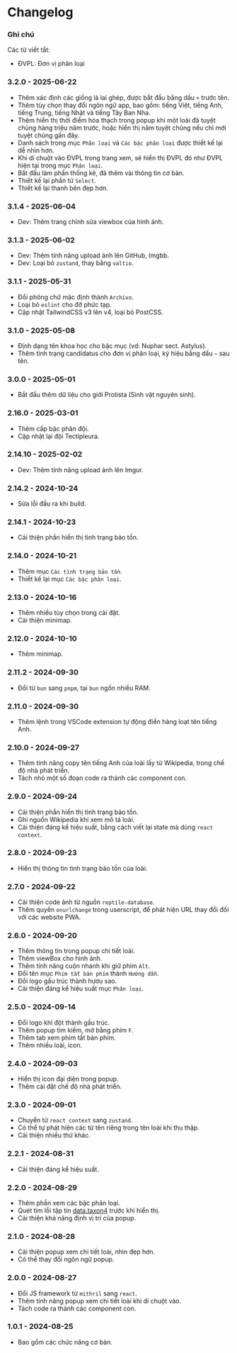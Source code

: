 # Changelog

### Ghi chú

Các từ viết tắt:

-   ĐVPL: Đơn vị phân loại

### 3.2.0 - 2025-06-22

-   Thêm xác định các giống là lai ghép, được bắt đầu bằng dấu `+` trước tên.
-   Thêm tùy chọn thay đổi ngôn ngữ app, bao gồm: tiếng Việt, tiếng Anh, tiếng Trung, tiếng Nhật và tiếng Tây Ban Nha.
-   Thêm hiển thị thời điểm hóa thạch trong popup khi một loài đã tuyệt chủng hàng triệu năm trước, hoặc hiển thị năm tuyệt chủng nếu chỉ mới tuyệt chủng gần đây.
-   Danh sách trong mục `Phân loại` và `Các bậc phân loại` được thiết kế lại dễ nhìn hơn.
-   Khi di chuột vào ĐVPL trong trang xem, sẽ hiển thị ĐVPL đó như ĐVPL hiện tại trong mục `Phân loại`.
-   Bắt đầu làm phần thống kê, đã thêm vài thông tin cơ bản.
-   Thiết kế lại phần tử `Select`.
-   Thiết kế lại thanh bên đẹp hơn.

### 3.1.4 - 2025-06-04

-   Dev: Thêm trang chỉnh sửa viewbox của hình ảnh.

### 3.1.3 - 2025-06-02

-   Dev: Thêm tính năng upload ảnh lên GitHub, Imgbb.
-   Dev: Loại bỏ `zustand`, thay bằng `valtio`.

### 3.1.1 - 2025-05-31

-   Đổi phông chữ mặc định thành `Archivo`.
-   Loại bỏ `eslint` cho đỡ phức tạp.
-   Cập nhật TailwindCSS v3 lên v4, loại bỏ PostCSS.

### 3.1.0 - 2025-05-08

-   Định dạng tên khoa học cho bậc mục (vd: Nuphar sect. Astylus).
-   Thêm tình trạng candidatus cho đơn vị phân loại, ký hiệu bằng dấu `~` sau tên.

### 3.0.0 - 2025-05-01

-   Bắt đầu thêm dữ liệu cho giới Protista (Sinh vật nguyên sinh).

### 2.16.0 - 2025-03-01

-   Thêm cấp bậc phân đội.
-   Cập nhật lại đội Tectipleura.

### 2.14.10 - 2025-02-02

-   Dev: Thêm tính năng upload ảnh lên Imgur.

### 2.14.2 - 2024-10-24

-   Sửa lỗi đầu ra khi build.

### 2.14.1 - 2024-10-23

-   Cải thiện phần hiển thị tình trạng bảo tồn.

### 2.14.0 - 2024-10-21

-   Thêm mục `Các tình trạng bảo tồn`.
-   Thiết kế lại mục `Các bậc phân loại`.

### 2.13.0 - 2024-10-16

-   Thêm nhiều tùy chọn trong cài đặt.
-   Cải thiện minimap.

### 2.12.0 - 2024-10-10

-   Thêm minimap.

### 2.11.2 - 2024-09-30

-   Đổi từ `bun` sang `pnpm`, tại `bun` ngốn nhiều RAM.

### 2.11.0 - 2024-09-30

-   Thêm lệnh trong VSCode extension tự động điền hàng loạt tên tiếng Anh.

### 2.10.0 - 2024-09-27

-   Thêm tính năng copy tên tiếng Anh của loài lấy từ Wikipedia, trong chế độ nhà phát triển.
-   Tách nhỏ một số đoạn code ra thành các component con.

### 2.9.0 - 2024-09-24

-   Cải thiện phần hiển thị tình trạng bảo tồn.
-   Ghi nguồn Wikipedia khi xem mô tả loài.
-   Cải thiện đáng kể hiệu suất, bằng cách viết lại state mà dùng `react context`.

### 2.8.0 - 2024-09-23

-   Hiển thị thông tin tình trạng bảo tồn của loài.

### 2.7.0 - 2024-09-22

-   Cải thiện code ảnh từ nguồn `reptile-database`.
-   Thêm quyền `onurlchange` trong userscript, để phát hiện URL thay đổi đối với các website PWA.

### 2.6.0 - 2024-09-20

-   Thêm thông tin trong popup chi tiết loài.
-   Thêm viewBox cho hình ảnh.
-   Thêm tính năng cuộn nhanh khi giữ phím `Alt`.
-   Đổi tên mục `Phím tắt bàn phím` thành `Hướng dẫn`.
-   Đổi logo gấu trúc thành hươu sao.
-   Cải thiện đáng kể hiệu suất mục `Phân loại`.

### 2.5.0 - 2024-09-14

-   Đổi logo khỉ đột thành gấu trúc.
-   Thêm popup tìm kiếm, mở bằng phím `F`.
-   Thêm tab xem phím tắt bàn phím.
-   Thêm nhiều loài, icon.

### 2.4.0 - 2024-09-03

-   Hiển thị icon đại diện trong popup.
-   Thêm cài đặt chế độ nhà phát triển.

### 2.3.0 - 2024-09-01

-   Chuyển từ `react context` sang `zustand`.
-   Có thể tự phát hiện các từ tên riêng trong tên loài khi thu thập.
-   Cải thiện nhiều thứ khác.

### 2.2.1 - 2024-08-31

-   Cải thiện đáng kể hiệu suất.

### 2.2.0 - 2024-08-29

-   Thêm phần xem các bậc phân loại.
-   Quét tìm lỗi tập tin [data.taxon4](./public/data/data.taxon4) trước khi hiển thị.
-   Cải thiện khả năng định vị trí của popup.

### 2.1.0 - 2024-08-28

-   Cải thiện popup xem chi tiết loài, nhìn đẹp hơn.
-   Có thể thay đổi ngôn ngữ popup.

### 2.0.0 - 2024-08-27

-   Đổi JS framework từ `mithril` sang `react`.
-   Thêm tính năng popup xem chi tiết loài khi di chuột vào.
-   Tách code ra thành các component con.

### 1.0.1 - 2024-08-25

-   Bao gồm các chức năng cơ bản.
